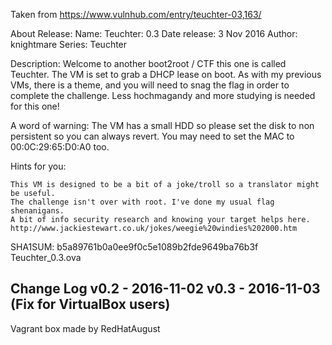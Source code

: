 Taken from https://www.vulnhub.com/entry/teuchter-03,163/ 

About Release:
    Name: Teuchter: 0.3
    Date release: 3 Nov 2016
    Author: knightmare
    Series: Teuchter

Description:
Welcome to another boot2root / CTF this one is called Teuchter. The VM is set to grab a DHCP lease on boot. As with my previous VMs, there is a theme, and you will need to snag the flag in order to complete the challenge. Less hochmagandy and more studying is needed for this one!

A word of warning: The VM has a small HDD so please set the disk to non persistent so you can always revert. You may need to set the MAC to 00:0C:29:65:D0:A0 too.

Hints for you:

    This VM is designed to be a bit of a joke/troll so a translator might be useful.
    The challenge isn't over with root. I've done my usual flag shenanigans.
    A bit of info security research and knowing your target helps here.
    http://www.jackiestewart.co.uk/jokes/weegie%20windies%202000.htm

SHA1SUM: b5a89761b0a0ee9f0c5e1089b2fde9649ba76b3f Teuchter_0.3.ova
## Change Log v0.2 - 2016-11-02 v0.3 - 2016-11-03 (Fix for VirtualBox users)
 
Vagrant box made by RedHatAugust
